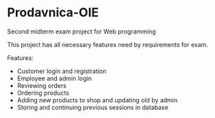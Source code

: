 # Prodavnica-OIE
Second midterm exam project for Web programming

This project has all necessary features need by requirements for exam.

Features:
   - Customer login and registration
   - Employee and admin login
   - Reviewing orders
   - Ordering products
   - Adding new products to shop and updating old by admin
   - Storing and continuing previous sessions in database
